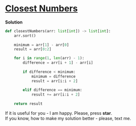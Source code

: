 # [Closest Numbers](https://www.hackerrank.com/challenges/closest-numbers)

**Solution**
```python
def closestNumbers(arr: list[int]) -> list[int]:
    arr.sort()
    
    minimum = arr[1] - arr[0]
    result = arr[0:2]

    for i in range(1, len(arr) - 1):
        difference = arr[i + 1] - arr[i]
        
        if difference < minimum:
            minimum = difference
            result = arr[i:i + 2]
            
        elif difference == minimum:
            result += arr[i:i + 2]
    
    return result
```

If it is useful for you - I am happy. Please, press **star**.  
If you know, how to make my solution better - please, text me.
